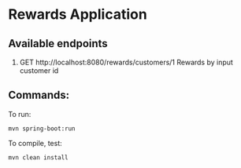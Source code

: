# Rewards Application

## Available endpoints

1. GET http://localhost:8080/rewards/customers/1
Rewards by input customer id<br>
  
## Commands:

To run:

    mvn spring-boot:run

To compile, test:

    mvn clean install